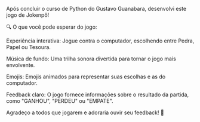 Após concluir o curso de Python do Gustavo Guanabara, desenvolvi este jogo de Jokenpô!


🔍 O que você pode esperar do jogo:

Experiência interativa: Jogue contra o computador, escolhendo entre Pedra, Papel ou Tesoura.

Música de fundo: Uma trilha sonora divertida para tornar o jogo mais envolvente.

Emojis: Emojis animados para representar suas escolhas e as do computador.

Feedback claro: O jogo fornece informações sobre o resultado da partida, como "GANHOU", "PERDEU" ou "EMPATE".




Agradeço a todos que jogarem e adoraria ouvir seu feedback! 🙌
